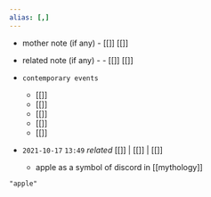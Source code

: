 ```yaml
---
alias: [,]
---
```

- mother note (if any)
		- [[]] [[]]
- related note (if any) -
		- [[]] [[]]
- `contemporary events`
	- [[]]
	- [[]]
	- [[]]
	- [[]]
	- [[]]

- `2021-10-17`  `13:49` _related_ [[]] | [[]] | [[]]
	- apple as a symbol of discord in [[mythology]]

```query
"apple"
```